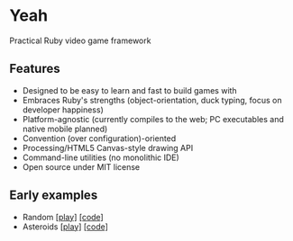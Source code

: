 # Yeah

Practical Ruby video game framework

## Features

* Designed to be easy to learn and fast to build games with
* Embraces Ruby's strengths (object-orientation, duck typing, focus on developer happiness)
* Platform-agnostic (currently compiles to the web; PC executables and native mobile planned)
* Convention (over configuration)-oriented
* Processing/HTML5 Canvas-style drawing API
* Command-line utilities (no monolithic IDE)
* Open source under MIT license

## Early examples

* Random [\[play\]](https://skofo.github.io/yeah/examples/random/runner.html) [\[code\]](https://github.com/skofo/yeah/tree/examples/examples/random)
* Asteroids [\[play\]](https://skofo.github.io/yeah/examples/asteroids/runner.html) [\[code\]](https://github.com/skofo/yeah/tree/examples/examples/asteroids)
